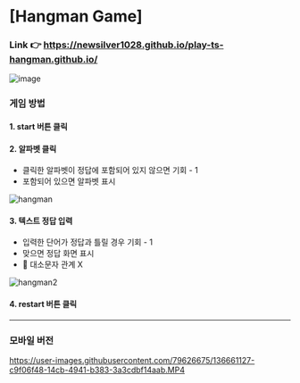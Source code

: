 # [Hangman Game]

### Link 👉 https://newsilver1028.github.io/play-ts-hangman.github.io/

![image](https://user-images.githubusercontent.com/79626675/136659501-9987923e-5884-4946-9c7b-885b470f0369.png)

### 게임 방법
#### 1. start 버튼 클릭
#### 2. 알파벳 클릭
- 클릭한 알파벳이 정답에 포함되어 있지 않으면 기회 - 1
- 포함되어 있으면 알파벳 표시

![hangman](https://user-images.githubusercontent.com/79626675/136659965-d39d1bfb-ce02-44ad-b6d4-7d43356a0ca3.gif)

#### 3. 텍스트 정답 입력
- 입력한 단어가 정답과 틀릴 경우 기회 - 1
- 맞으면 정답 화면 표시
- 🚨 대소문자 관계 X

![hangman2](https://user-images.githubusercontent.com/79626675/136660587-8e1dc58e-143f-4a46-a508-f2baf55ec0ef.gif)

#### 4. restart 버튼 클릭

---

### 모바일 버전
https://user-images.githubusercontent.com/79626675/136661127-c9f06f48-14cb-4941-b383-3a3cdbf14aab.MP4


